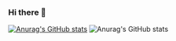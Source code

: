 ### Hi there 👋
[![Anurag's GitHub stats](https://github-readme-stats.vercel.app/api?username=kamrul15-8841)](https://github.com/kamrul15-8841/github-readme-stats)
![Anurag's GitHub stats](https://github-readme-stats.vercel.app/api?username=kamrul15-8841&hide=contribs,prs)

<!--
**kamrul15-8841/kamrul15-8841** is a ✨ _special_ ✨ repository because its `README.md` (this file) appears on your GitHub profile.

Here are some ideas to get you started:

- 🔭 I’m currently working on ...
- 🌱 I’m currently learning ...
- 👯 I’m looking to collaborate on ...
- 🤔 I’m looking for help with ...
- 💬 Ask me about ...
- 📫 How to reach me: ...
- 😄 Pronouns: ...
- ⚡ Fun fact: ...
-->
